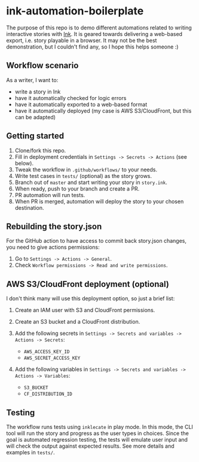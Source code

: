 # ink-automation-boilerplate

The purpose of this repo is to demo different automations related to writing interactive stories with [Ink](https://github.com/inkle/ink/).
It is geared towards delivering a web-based export, i.e. story playable in a browser.
It may not be the best demonstration, but I couldn't find any, so I hope this helps someone :)

## Workflow scenario

As a writer, I want to:

- write a story in Ink
- have it automatically checked for logic errors
- have it automatically exported to a web-based format
- have it automatically deployed (my case is AWS S3/CloudFront, but this can be adapted)

## Getting started

1. Clone/fork this repo.
2. Fill in deployment credentials in `Settings -> Secrets -> Actions` (see below).
3. Tweak the workflow in `.github/workflows/` to your needs.
4. Write test cases in `tests/` (optional) as the story grows.
5. Branch out of `master` and start writing your story in `story.ink`.
6. When ready, push to your branch and create a PR.
7. PR automation will run tests.
8. When PR is merged, automation will deploy the story to your chosen destination.

## Rebuilding the story.json

For the GitHub action to have access to commit back story.json changes, you need to give actions permissions:

1. Go to `Settings -> Actions -> General`.
2. Check `Workflow permissions -> Read and write permissions`.

## AWS S3/CloudFront deployment (optional)

I don't think many will use this deployment option, so just a brief list:

1. Create an IAM user with S3 and CloudFront permissions.
2. Create an S3 bucket and a CloudFront distribution.
3. Add the following secrets in `Settings -> Secrets and variables -> Actions -> Secrets`:

   - `AWS_ACCESS_KEY_ID`
   - `AWS_SECRET_ACCESS_KEY`

4. Add the following variables in `Settings -> Secrets and variables -> Actions -> Variables`:

   - `S3_BUCKET`
   - `CF_DISTRIBUTION_ID`

## Testing

The workflow runs tests using `inklecate` in play mode. In this mode, the CLI tool will run the story and progress as the user types in choices.
Since the goal is automated regression testing, the tests will emulate user input and will check the output against expected results.
See more details and examples in `tests/`.
